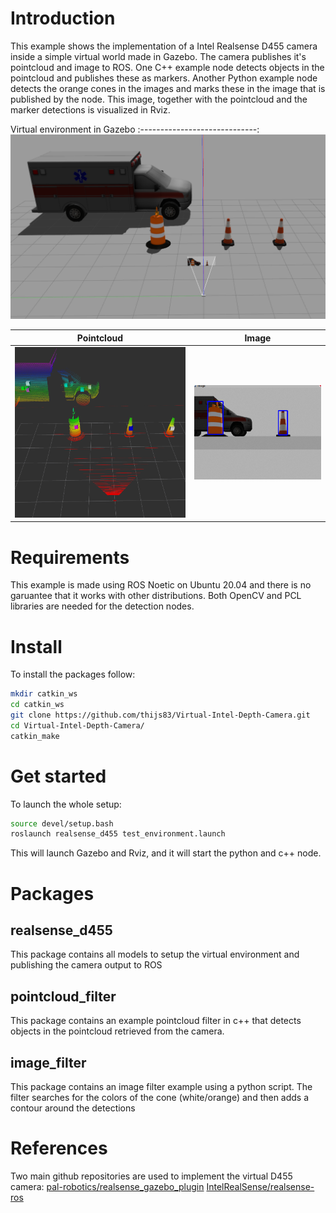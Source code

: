 # Introduction

This example shows the implementation of a Intel Realsense D455 camera inside a simple virtual world made in Gazebo. The camera publishes it's pointcloud and image to ROS. One C++ example node detects objects in the pointcloud and publishes these as markers. Another Python example node detects the orange cones in the images and marks these in the image that is published by the node. This image, together with the pointcloud and the marker detections is visualized in Rviz. 

Virtual environment in Gazebo
:-----------------------------:
![](images/gazebo.png)


Pointcloud             |  Image
:-------------------------:|:-------------------------:
![](images/rviz_pointcloud.png)  |  ![](images/rviz_image.png)




# Requirements

This example is made using ROS Noetic on Ubuntu 20.04 and there is no garuantee that it works with other distributions. Both OpenCV and PCL libraries are needed for the detection nodes.  



# Install

To install the packages follow:
```bash
mkdir catkin_ws
cd catkin_ws
git clone https://github.com/thijs83/Virtual-Intel-Depth-Camera.git
cd Virtual-Intel-Depth-Camera/
catkin_make
```


# Get started

To launch the whole setup:

```bash
source devel/setup.bash
roslaunch realsense_d455 test_environment.launch
```

This will launch Gazebo and Rviz, and it will start the python and c++ node.

# Packages

## realsense_d455

This package contains all models to setup the virtual environment and publishing the camera output to ROS

## pointcloud_filter

This package contains an example pointcloud filter in c++ that detects objects in the pointcloud retrieved from the camera.

## image_filter 

This package contains an image filter example using a python script. The filter searches for the colors of the cone (white/orange) and then adds a contour around the detections 

# References

Two main github repositories are used to implement the virtual D455 camera:
[pal-robotics/realsense_gazebo_plugin](https://github.com/pal-robotics/realsense_gazebo_plugin)
[IntelRealSense/realsense-ros](https://github.com/IntelRealSense/realsense-ros)
